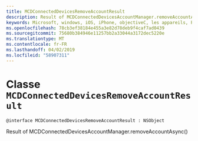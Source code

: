 ```yaml
---
title: MCDConnectedDevicesRemoveAccountResult
description: Result of MCDConnectedDevicesAccountManager.removeAccountAsync()
keywords: Microsoft, windows, iOS, iPhone, objectiveC, les appareils, Project Rome connectés
ms.openlocfilehash: 78cb3ef38184e455a3e82d78deb9f4caf7ad0439
ms.sourcegitcommit: 75680b384946e11257bb2a33044a3172dec5220e
ms.translationtype: MT
ms.contentlocale: fr-FR
ms.lasthandoff: 04/02/2019
ms.locfileid: "58907311"
---
```

# <a name="class-mcdconnecteddevicesremoveaccountresult"></a>Classe `MCDConnectedDevicesRemoveAccountResult` 

```
@interface MCDConnectedDevicesRemoveAccountResult : NSObject
```  
Result of MCDConnectedDevicesAccountManager.removeAccountAsync()